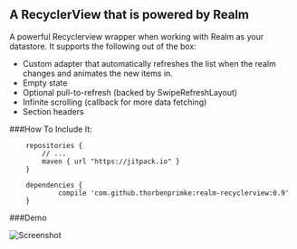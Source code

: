 ## A RecyclerView that is powered by Realm

A powerful Recyclerview wrapper when working with Realm as your datastore. It supports the following out of the box:

* Custom adapter that automatically refreshes the list when the realm changes and animates the new items in.
* Empty state
* Optional pull-to-refresh (backed by SwipeRefreshLayout)
* Infinite scrolling (callback for more data fetching)
* Section headers

###How To Include It:

```
	repositories {
        // ...
        maven { url "https://jitpack.io" }
    }
```

```
	dependencies {
	        compile 'com.github.thorbenprimke:realm-recyclerview:0.9'
	}
```

###Demo

![Screenshot](https://raw.githubusercontent.com/thorbenprimke/realm-recyclerview/master/extra/screenshot-demo-app.gif)
